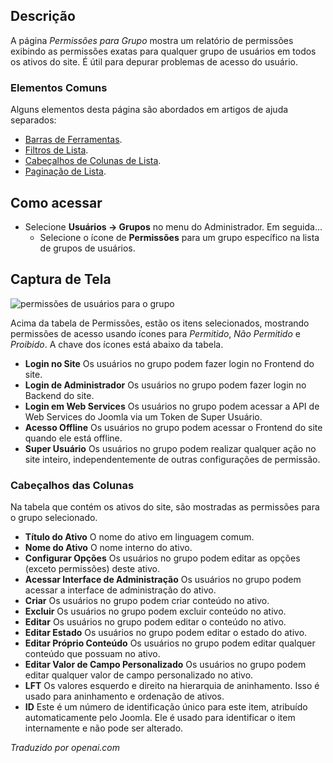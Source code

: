 <!-- Filename: Help4.x:Permissions_for_Group  / Display title: Permissões para Grupo -->

## Descrição

A página *Permissões para Grupo* mostra um relatório de permissões exibindo as permissões exatas para qualquer grupo de usuários em todos os ativos do site. É útil para depurar problemas de acesso do usuário.

### Elementos Comuns

Alguns elementos desta página são abordados em artigos de ajuda separados:

* [Barras de Ferramentas](jdocmanual?article=help/common-elements/toolbars).
* [Filtros de Lista](jdocmanual?article=help/common-elements/list-filters).
* [Cabeçalhos de Colunas de Lista](jdocmanual?article=help/common-elements/list-column-headers).
* [Paginação de Lista](jdocmanual?article=help/common-elements/list-pagination).

## Como acessar

- Selecione **Usuários → Grupos** no menu do Administrador. Em seguida...
  - Selecione o ícone de **Permissões** para um grupo específico na lista de
    grupos de usuários.

## Captura de Tela

![permissões de usuários para o grupo](../../../ptbr/images/users/users-permissions-for-group.png)

Acima da tabela de Permissões, estão os itens selecionados, mostrando permissões de acesso usando ícones para *Permitido*, *Não Permitido* e *Proibido*. A chave dos ícones está abaixo da tabela.

- **Login no Site** Os usuários no grupo podem fazer login no Frontend do site.
- **Login de Administrador** Os usuários no grupo podem fazer login no Backend do site.
- **Login em Web Services** Os usuários no grupo podem acessar a API de Web Services do Joomla via um Token de Super Usuário.
- **Acesso Offline** Os usuários no grupo podem acessar o Frontend do site quando ele está offline.
- **Super Usuário** Os usuários no grupo podem realizar qualquer ação no site inteiro, independentemente de outras configurações de permissão.

### Cabeçalhos das Colunas

Na tabela que contém os ativos do site, são mostradas as permissões para o grupo selecionado.

- **Título do Ativo** O nome do ativo em linguagem comum.
- **Nome do Ativo** O nome interno do ativo.
- **Configurar Opções** Os usuários no grupo podem editar as opções (exceto permissões) deste ativo.
- **Acessar Interface de Administração** Os usuários no grupo podem acessar a interface de administração do ativo.
- **Criar** Os usuários no grupo podem criar conteúdo no ativo.
- **Excluir** Os usuários no grupo podem excluir conteúdo no ativo.
- **Editar** Os usuários no grupo podem editar o conteúdo no ativo.
- **Editar Estado** Os usuários no grupo podem editar o estado do ativo.
- **Editar Próprio Conteúdo** Os usuários no grupo podem editar qualquer conteúdo que possuam no ativo.
- **Editar Valor de Campo Personalizado** Os usuários no grupo podem editar qualquer valor de campo personalizado no ativo.
- **LFT** Os valores esquerdo e direito na hierarquia de aninhamento. Isso é usado para aninhamento e ordenação de ativos.
- **ID** Este é um número de identificação único para este item, atribuído automaticamente pelo Joomla. Ele é usado para identificar o item internamente e não pode ser alterado.

*Traduzido por openai.com*

